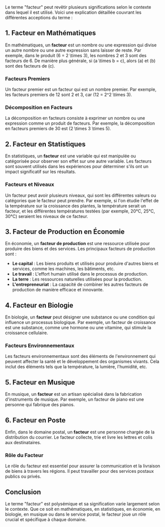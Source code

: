 Le terme "facteur" peut revêtir plusieurs significations selon le contexte dans lequel il est utilisé. Voici une explication détaillée couvrant les différentes acceptions du terme :

## 1. Facteur en Mathématiques

En mathématiques, un **facteur** est un nombre ou une expression qui divise un autre nombre ou une autre expression sans laisser de reste. Par exemple, dans le produit \(6 = 2 \times 3\), les nombres 2 et 3 sont des facteurs de 6. De manière plus générale, si \(a \times b = c\), alors \(a\) et \(b\) sont des facteurs de \(c\).

### Facteurs Premiers
Un facteur premier est un facteur qui est un nombre premier. Par exemple, les facteurs premiers de 12 sont 2 et 3, car \(12 = 2^2 \times 3\).

### Décomposition en Facteurs
La décomposition en facteurs consiste à exprimer un nombre ou une expression comme un produit de facteurs. Par exemple, la décomposition en facteurs premiers de 30 est \(2 \times 3 \times 5\).

## 2. Facteur en Statistiques

En statistiques, un **facteur** est une variable qui est manipulée ou catégorisée pour observer son effet sur une autre variable. Les facteurs sont souvent utilisés dans les expériences pour déterminer s'ils ont un impact significatif sur les résultats.

### Facteurs et Niveaux
Un facteur peut avoir plusieurs niveaux, qui sont les différentes valeurs ou catégories que le facteur peut prendre. Par exemple, si l'on étudie l'effet de la température sur la croissance des plantes, la température serait un facteur, et les différentes températures testées (par exemple, 20°C, 25°C, 30°C) seraient les niveaux de ce facteur.

## 3. Facteur de Production en Économie

En économie, un **facteur de production** est une ressource utilisée pour produire des biens et des services. Les principaux facteurs de production sont :

- **Le capital** : Les biens produits et utilisés pour produire d'autres biens et services, comme les machines, les bâtiments, etc.
- **Le travail** : L'effort humain utilisé dans le processus de production.
- **La terre** : Les ressources naturelles utilisées pour la production.
- **L'entrepreneuriat** : La capacité de combiner les autres facteurs de production de manière efficace et innovante.

## 4. Facteur en Biologie

En biologie, un **facteur** peut désigner une substance ou une condition qui influence un processus biologique. Par exemple, un facteur de croissance est une substance, comme une hormone ou une vitamine, qui stimule la croissance cellulaire.

### Facteurs Environnementaux
Les facteurs environnementaux sont des éléments de l'environnement qui peuvent affecter la santé et le développement des organismes vivants. Cela inclut des éléments tels que la température, la lumière, l'humidité, etc.

## 5. Facteur en Musique

En musique, un **facteur** est un artisan spécialisé dans la fabrication d'instruments de musique. Par exemple, un facteur de piano est une personne qui fabrique des pianos.

## 6. Facteur en Poste

Enfin, dans le domaine postal, un **facteur** est une personne chargée de la distribution du courrier. Le facteur collecte, trie et livre les lettres et colis aux destinataires.

### Rôle du Facteur
Le rôle du facteur est essentiel pour assurer la communication et la livraison de biens à travers les régions. Il peut travailler pour des services postaux publics ou privés.

## Conclusion

Le terme "facteur" est polysémique et sa signification varie largement selon le contexte. Que ce soit en mathématiques, en statistiques, en économie, en biologie, en musique ou dans le service postal, le facteur joue un rôle crucial et spécifique à chaque domaine.